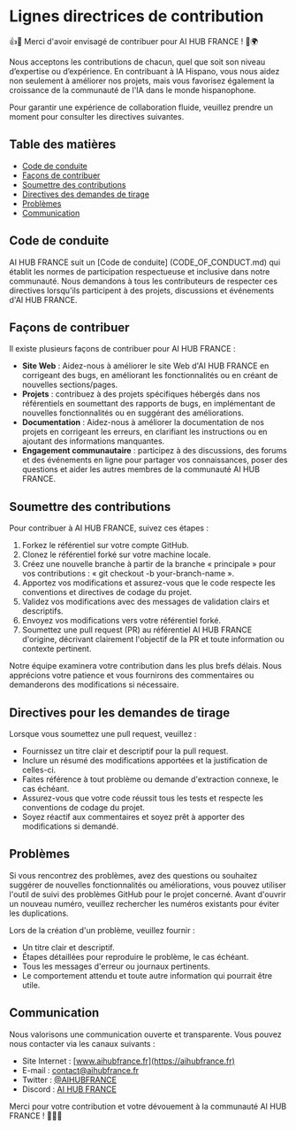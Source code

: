 # Lignes directrices de contribution

👍🎉 Merci d'avoir envisagé de contribuer pour AI HUB FRANCE ! 🤖🌍

Nous acceptons les contributions de chacun, quel que soit son niveau d’expertise ou d’expérience. En contribuant à IA Hispano, vous nous aidez non seulement à améliorer nos projets, mais vous favorisez également la croissance de la communauté de l'IA dans le monde hispanophone.

Pour garantir une expérience de collaboration fluide, veuillez prendre un moment pour consulter les directives suivantes.

## Table des matières

- [Code de conduite](#code-de-conduite)
- [Façons de contribuer](#façons-de-contribuer)
- [Soumettre des contributions](#submitting-contributions)
- [Directives des demandes de tirage](#pull-request-guidelines)
- [Problèmes](#problèmes)
- [Communication](#communication)

## Code de conduite

AI HUB FRANCE suit un [Code de conduite] (CODE_OF_CONDUCT.md) qui établit les normes de participation respectueuse et inclusive dans notre communauté. Nous demandons à tous les contributeurs de respecter ces directives lorsqu'ils participent à des projets, discussions et événements d'AI HUB FRANCE.

## Façons de contribuer

Il existe plusieurs façons de contribuer pour AI HUB FRANCE :

- **Site Web** : Aidez-nous à améliorer le site Web d'AI HUB FRANCE en corrigeant des bugs, en améliorant les fonctionnalités ou en créant de nouvelles sections/pages.
- **Projets** : contribuez à des projets spécifiques hébergés dans nos référentiels en soumettant des rapports de bugs, en implémentant de nouvelles fonctionnalités ou en suggérant des améliorations.
- **Documentation** : Aidez-nous à améliorer la documentation de nos projets en corrigeant les erreurs, en clarifiant les instructions ou en ajoutant des informations manquantes.
- **Engagement communautaire** : participez à des discussions, des forums et des événements en ligne pour partager vos connaissances, poser des questions et aider les autres membres de la communauté AI HUB FRANCE.

## Soumettre des contributions

Pour contribuer à AI HUB FRANCE, suivez ces étapes :

1. Forkez le référentiel sur votre compte GitHub.
2. Clonez le référentiel forké sur votre machine locale.
3. Créez une nouvelle branche à partir de la branche « principale » pour vos contributions : « git checkout -b your-branch-name ».
4. Apportez vos modifications et assurez-vous que le code respecte les conventions et directives de codage du projet.
5. Validez vos modifications avec des messages de validation clairs et descriptifs.
6. Envoyez vos modifications vers votre référentiel forké.
7. Soumettez une pull request (PR) au référentiel AI HUB FRANCE d'origine, décrivant clairement l'objectif de la PR et toute information ou contexte pertinent.

Notre équipe examinera votre contribution dans les plus brefs délais. Nous apprécions votre patience et vous fournirons des commentaires ou demanderons des modifications si nécessaire.

## Directives pour les demandes de tirage

Lorsque vous soumettez une pull request, veuillez :

- Fournissez un titre clair et descriptif pour la pull request.
- Inclure un résumé des modifications apportées et la justification de celles-ci.
- Faites référence à tout problème ou demande d'extraction connexe, le cas échéant.
- Assurez-vous que votre code réussit tous les tests et respecte les conventions de codage du projet.
- Soyez réactif aux commentaires et soyez prêt à apporter des modifications si demandé.

## Problèmes

Si vous rencontrez des problèmes, avez des questions ou souhaitez suggérer de nouvelles fonctionnalités ou améliorations, vous pouvez utiliser l'outil de suivi des problèmes GitHub pour le projet concerné. Avant d'ouvrir un nouveau numéro, veuillez rechercher les numéros existants pour éviter les duplications.

Lors de la création d'un problème, veuillez fournir :

- Un titre clair et descriptif.
- Étapes détaillées pour reproduire le problème, le cas échéant.
- Tous les messages d'erreur ou journaux pertinents.
- Le comportement attendu et toute autre information qui pourrait être utile.

## Communication

Nous valorisons une communication ouverte et transparente. Vous pouvez nous contacter via les canaux suivants :

- Site Internet : [www.aihubfrance.fr](https://aihubfrance.fr)
- E-mail : contact@aihubfrance.fr
- Twitter : [@AIHUBFRANCE](https://twitter.com/AIHUBFRANCE)
- Discord : [AI HUB FRANCE](https://discord.gg/aihubfr)

Merci pour votre contribution et votre dévouement à la communauté AI HUB FRANCE ! 🎉🤝🌟
